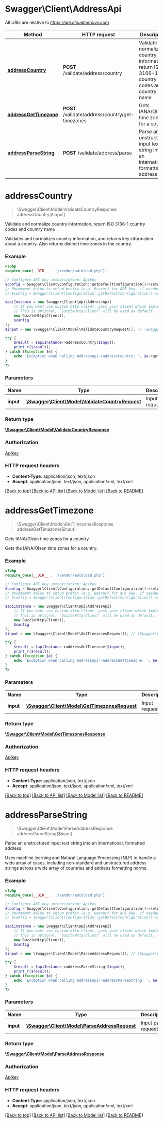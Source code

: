 # Swagger\Client\AddressApi

All URIs are relative to *https://api.cloudmersive.com*

Method | HTTP request | Description
------------- | ------------- | -------------
[**addressCountry**](AddressApi.md#addressCountry) | **POST** /validate/address/country | Validate and normalize country information, return ISO 3166-1 country codes and country name
[**addressGetTimezone**](AddressApi.md#addressGetTimezone) | **POST** /validate/address/country/get-timezones | Gets IANA/Olsen time zones for a country
[**addressParseString**](AddressApi.md#addressParseString) | **POST** /validate/address/parse | Parse an unstructured input text string into an international, formatted address


# **addressCountry**
> \Swagger\Client\Model\ValidateCountryResponse addressCountry($input)

Validate and normalize country information, return ISO 3166-1 country codes and country name

Validates and normalizes country information, and returns key information about a country.  Also returns distinct time zones in the country.

### Example
```php
<?php
require_once(__DIR__ . '/vendor/autoload.php');

// Configure API key authorization: Apikey
$config = Swagger\Client\Configuration::getDefaultConfiguration()->setApiKey('Apikey', 'YOUR_API_KEY');
// Uncomment below to setup prefix (e.g. Bearer) for API key, if needed
// $config = Swagger\Client\Configuration::getDefaultConfiguration()->setApiKeyPrefix('Apikey', 'Bearer');

$apiInstance = new Swagger\Client\Api\AddressApi(
    // If you want use custom http client, pass your client which implements `GuzzleHttp\ClientInterface`.
    // This is optional, `GuzzleHttp\Client` will be used as default.
    new GuzzleHttp\Client(),
    $config
);
$input = new \Swagger\Client\Model\ValidateCountryRequest(); // \Swagger\Client\Model\ValidateCountryRequest | Input request

try {
    $result = $apiInstance->addressCountry($input);
    print_r($result);
} catch (Exception $e) {
    echo 'Exception when calling AddressApi->addressCountry: ', $e->getMessage(), PHP_EOL;
}
?>
```

### Parameters

Name | Type | Description  | Notes
------------- | ------------- | ------------- | -------------
 **input** | [**\Swagger\Client\Model\ValidateCountryRequest**](../Model/ValidateCountryRequest.md)| Input request |

### Return type

[**\Swagger\Client\Model\ValidateCountryResponse**](../Model/ValidateCountryResponse.md)

### Authorization

[Apikey](../../README.md#Apikey)

### HTTP request headers

 - **Content-Type**: application/json, text/json
 - **Accept**: application/json, text/json, application/xml, text/xml

[[Back to top]](#) [[Back to API list]](../../README.md#documentation-for-api-endpoints) [[Back to Model list]](../../README.md#documentation-for-models) [[Back to README]](../../README.md)

# **addressGetTimezone**
> \Swagger\Client\Model\GetTimezonesResponse addressGetTimezone($input)

Gets IANA/Olsen time zones for a country

Gets the IANA/Olsen time zones for a country.

### Example
```php
<?php
require_once(__DIR__ . '/vendor/autoload.php');

// Configure API key authorization: Apikey
$config = Swagger\Client\Configuration::getDefaultConfiguration()->setApiKey('Apikey', 'YOUR_API_KEY');
// Uncomment below to setup prefix (e.g. Bearer) for API key, if needed
// $config = Swagger\Client\Configuration::getDefaultConfiguration()->setApiKeyPrefix('Apikey', 'Bearer');

$apiInstance = new Swagger\Client\Api\AddressApi(
    // If you want use custom http client, pass your client which implements `GuzzleHttp\ClientInterface`.
    // This is optional, `GuzzleHttp\Client` will be used as default.
    new GuzzleHttp\Client(),
    $config
);
$input = new \Swagger\Client\Model\GetTimezonesRequest(); // \Swagger\Client\Model\GetTimezonesRequest | Input request

try {
    $result = $apiInstance->addressGetTimezone($input);
    print_r($result);
} catch (Exception $e) {
    echo 'Exception when calling AddressApi->addressGetTimezone: ', $e->getMessage(), PHP_EOL;
}
?>
```

### Parameters

Name | Type | Description  | Notes
------------- | ------------- | ------------- | -------------
 **input** | [**\Swagger\Client\Model\GetTimezonesRequest**](../Model/GetTimezonesRequest.md)| Input request |

### Return type

[**\Swagger\Client\Model\GetTimezonesResponse**](../Model/GetTimezonesResponse.md)

### Authorization

[Apikey](../../README.md#Apikey)

### HTTP request headers

 - **Content-Type**: application/json, text/json
 - **Accept**: application/json, text/json, application/xml, text/xml

[[Back to top]](#) [[Back to API list]](../../README.md#documentation-for-api-endpoints) [[Back to Model list]](../../README.md#documentation-for-models) [[Back to README]](../../README.md)

# **addressParseString**
> \Swagger\Client\Model\ParseAddressResponse addressParseString($input)

Parse an unstructured input text string into an international, formatted address

Uses machine learning and Natural Language Processing (NLP) to handle a wide array of cases, including non-standard and unstructured address strings across a wide array of countries and address formatting norms.

### Example
```php
<?php
require_once(__DIR__ . '/vendor/autoload.php');

// Configure API key authorization: Apikey
$config = Swagger\Client\Configuration::getDefaultConfiguration()->setApiKey('Apikey', 'YOUR_API_KEY');
// Uncomment below to setup prefix (e.g. Bearer) for API key, if needed
// $config = Swagger\Client\Configuration::getDefaultConfiguration()->setApiKeyPrefix('Apikey', 'Bearer');

$apiInstance = new Swagger\Client\Api\AddressApi(
    // If you want use custom http client, pass your client which implements `GuzzleHttp\ClientInterface`.
    // This is optional, `GuzzleHttp\Client` will be used as default.
    new GuzzleHttp\Client(),
    $config
);
$input = new \Swagger\Client\Model\ParseAddressRequest(); // \Swagger\Client\Model\ParseAddressRequest | Input parse request

try {
    $result = $apiInstance->addressParseString($input);
    print_r($result);
} catch (Exception $e) {
    echo 'Exception when calling AddressApi->addressParseString: ', $e->getMessage(), PHP_EOL;
}
?>
```

### Parameters

Name | Type | Description  | Notes
------------- | ------------- | ------------- | -------------
 **input** | [**\Swagger\Client\Model\ParseAddressRequest**](../Model/ParseAddressRequest.md)| Input parse request |

### Return type

[**\Swagger\Client\Model\ParseAddressResponse**](../Model/ParseAddressResponse.md)

### Authorization

[Apikey](../../README.md#Apikey)

### HTTP request headers

 - **Content-Type**: application/json, text/json
 - **Accept**: application/json, text/json, application/xml, text/xml

[[Back to top]](#) [[Back to API list]](../../README.md#documentation-for-api-endpoints) [[Back to Model list]](../../README.md#documentation-for-models) [[Back to README]](../../README.md)

